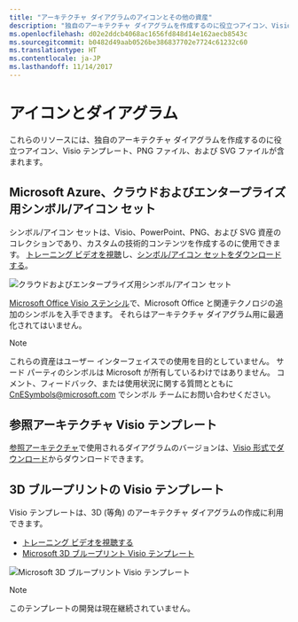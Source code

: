 ```yaml
---
title: "アーキテクチャ ダイアグラムのアイコンとその他の資産"
description: "独自のアーキテクチャ ダイアグラムを作成するのに役立つアイコン、Visio テンプレート、PNG ファイル、および SVG ファイル"
ms.openlocfilehash: d02e2ddcb4068ac1656fd848d14e162aecb8543c
ms.sourcegitcommit: b0482d49aab0526be386837702e7724c61232c60
ms.translationtype: HT
ms.contentlocale: ja-JP
ms.lasthandoff: 11/14/2017
---
```

# <a name="icons-and-diagrams"></a>アイコンとダイアグラム

これらのリソースには、独自のアーキテクチャ ダイアグラムを作成するのに役立つアイコン、Visio テンプレート、PNG ファイル、および SVG ファイルが含まれます。

## <a name="microsoft-azure-cloud-and-enterprise-symbolicon-set"></a>Microsoft Azure、クラウドおよびエンタープライズ用シンボル/アイコン セット

シンボル/アイコン セットは、Visio、PowerPoint、PNG、および SVG 資産のコレクションであり、カスタムの技術的コンテンツを作成するのに使用できます。
[トレーニング ビデオを視聴](http://aka.ms/CnESymbolsVideo)し、[シンボル/アイコン セットをダウンロードする](http://aka.ms/CnESymbols)。 

![クラウドおよびエンタープライズ用シンボル/アイコン セット](./_images/CnESymbols.png)

[Microsoft Office Visio ステンシル](http://www.microsoft.com/en-us/download/details.aspx?id=35772)で、Microsoft Office と関連テクノロジの追加のシンボルを入手できます。 それらはアーキテクチャ ダイアグラム用に最適化されてはいません。   

> [!NOTE]
> これらの資産はユーザー インターフェイスでの使用を目的としていません。 サード パーティのシンボルは Microsoft が所有しているわけではありません。
> コメント、フィードバック、または使用状況に関する質問とともに [ CnESymbols@microsoft.com](mailto:CnESymbols@microsoft.com) でシンボル チームにお問い合わせください。

## <a name="reference-architectures-visio-template"></a>参照アーキテクチャ Visio テンプレート 

[参照アーキテクチャ](../reference-architectures/index.md)で使用されるダイアグラムのバージョンは、[Visio 形式でダウンロード](https://aka.ms/arch-diagrams)からダウンロードできます。

## <a name="3d-blueprint-visio-template"></a>3D ブループリントの Visio テンプレート

Visio テンプレートは、3D (等角) のアーキテクチャ ダイアグラムの作成に利用できます。

- [トレーニング ビデオを視聴する](http://aka.ms/3dBlueprintTemplateVideo) 
- [Microsoft 3D ブループリント Visio テンプレート](http://aka.ms/3DBlueprintTemplate)

![Microsoft 3D ブループリント Visio テンプレート](./_images/3DBlueprintVisioTemplate.png)

> [!NOTE]
> このテンプレートの開発は現在継続されていません。
